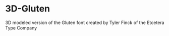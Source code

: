 # 3D-Gluten
3D modeled version of the Gluten font created by Tyler Finck of the Etcetera Type Company 
